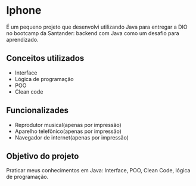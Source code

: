 # Iphone
É um pequeno projeto que desenvolvi utilizando Java para entregar a DIO no bootcamp da Santander: backend com Java como um desafio para aprendizado.

## Conceitos utilizados
- Interface
- Lógica de programação
- POO
- Clean code

## Funcionalizades
- Reprodutor musical(apenas por impressão)
- Aparelho telefônico(apenas por impressão)
- Navegador de internet(apenas por impressão)

## Objetivo do projeto
Praticar meus conhecimentos em Java: Interface, POO, Clean Code, lógica de programação.
